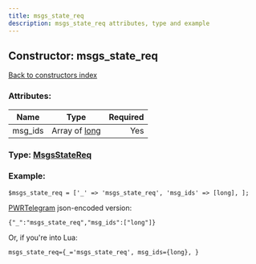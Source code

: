 ```yaml
---
title: msgs_state_req
description: msgs_state_req attributes, type and example
---
```

## Constructor: msgs\_state\_req  
[Back to constructors index](index.md)



### Attributes:

| Name     |    Type       | Required |
|----------|:-------------:|---------:|
|msg\_ids|Array of [long](../types/long.md) | Yes|



### Type: [MsgsStateReq](../types/MsgsStateReq.md)


### Example:

```
$msgs_state_req = ['_' => 'msgs_state_req', 'msg_ids' => [long], ];
```  

[PWRTelegram](https://pwrtelegram.xyz) json-encoded version:

```
{"_":"msgs_state_req","msg_ids":["long"]}
```


Or, if you're into Lua:  


```
msgs_state_req={_='msgs_state_req', msg_ids={long}, }

```



